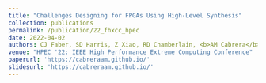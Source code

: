 ```yaml
---
title: "Challenges Designing for FPGAs Using High-Level Synthesis"
collection: publications
permalink: /publication/22_fhxcc_hpec
date: 2022-04-02
authors: CJ Faber, SD Harris, Z Xiao, RD Chamberlain, <b>AM Cabrera</b>
venue: "HPEC '22: IEEE High Performance Extreme Computing Conference"
paperurl: 'https://cabreraam.github.io/'
slidesurl: 'https://cabreraam.github.io/'
---
```

